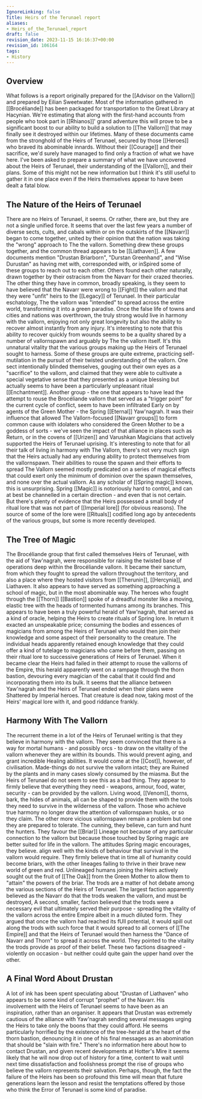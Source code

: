 ```yaml
---
IgnoreLinking: false
Title: Heirs of the Terunael report
aliases:
- Heirs_of_the_Terunael_report
draft: false
revision_date: 2023-11-15 16:16:37+00:00
revision_id: 106164
tags:
- History
---
```


## Overview
What follows is a report originally prepared for the [[Advisor on the Vallorn]] and prepared by Eilian Sweetwater.
Most of the information gathered in [[Brocéliande]] has been packaged for transportation to the Great Library at Hacynian. We're estimating that along with the first-hand accounts from people who took part in [[Rhianos]]' grand adventure this will prove to be a significant boost to our ability to build a solution to [[The Vallorn]] that may finally see it destroyed within our lifetimes. Many of these documents came from the stronghold of the Heirs of Terunael, secured by those [[Heroes]] who braved its abominable innards. Without their [[Courage]] and their sacrifice, we'd surely have managed to find only a fraction of what we have here. I've been asked to prepare a summary of what we have uncovered about the Heirs of Terunael, their understanding of the [[Vallorn]], and their plans. Some of this might not be new information but I think it's still useful to gather it in one place even if the Heirs themselves appear to have been dealt a fatal blow.
## The Nature of the Heirs of Terunael
There are no Heirs of Terunael, it seems. Or rather, there are, but they are not a single unified force. It seems that over the last few years a number of diverse sects, cults, and cabals within or on the outskirts of the [[Navarr]] began to come together, united by their opinion that the nation was taking the "wrong" approach to The the vallorn. Something drew these groups together, and the common thread appears to be [[Liathaven]]. A few documents mention "Drustan Briarborn", "Durstan Greenhand", and "Wise Durustan" as having met with, corresponded with, or inSpired some of these groups to reach out to each other. Others found each other naturally, drawn together by their ostracism from the Navarr for their crazed theories.
The other thing they have in common, broadly speaking, is they seem to have believed that the Navarr were wrong to [[Fight]] the vallorn and that they were "unfit" heirs to the [[Legacy]] of Terunael. In their particular eschatology, The the vallorn was "intended" to spread across the entire world, transforming it into a green paradise. Once the false life of towns and cities and nations was overthrown, the truly strong would live in harmony with the vallorn, enjoying not only great longevity but also the ability to recover almost instantly from any injury. It's interesting to note that this ability to recover quickly from wounds seems to be a quality shared by a number of vallornspawn and arguably by The the vallorn itself. It's this unnatural vitality that the various groups making up the Heirs of Terunael sought to harness. 
Some of these groups are quite extreme, practicing self-mutilation in the pursuit of their twisted understanding of the vallorn. One sect intentionally blinded themselves, gouging out their own eyes as a "sacrifice" to the vallorn, and claimed that they were able to cultivate a special vegetative sense that they presented as a unique blessing but actually seems to have been a particularly unpleasant ritual [[Enchantment]]. Another group - the one that appears to have lead the attempt to rouse the Brocéliande vallorn that served as a "trigger point" for the current cycle of conflict, seem to have been infiltrated Early on by agents of the Green Mother - the Spring [[Eternal]] Yaw'nagrah. It was their influence that allowed The Vallorn-focused [[Navarr groups]] to form common cause with idolaters who considered the Green Mother to be a goddess of sorts - we've seen the impact of that alliance in places such as Return, or in the covens of [[Urizen]] and Varushkan Magicians that actively supported the Heirs of Terunael uprising.
It's interesting to note that for all their talk of living in harmony with The Vallorn, there's not very much sign that the Heirs actually had any enduring ability to protect themselves from the vallornspawn. Their abilities to rouse the spawn and their efforts to spread The Vallorn
seemed mostly predicated on a series of magical effects that could exert only the minimum of dominion over the spawn themselves, and none over the actual vallorn. As any scholar of [[Spring magic]] knows, this is unsurprising. Spring [[Magic]] is notoriously hard to control, and
can at best be channelled in a certain direction - and even that is not certain. But there's plenty of evidence that the Heirs possessed a small body of ritual lore that was not part of [[Imperial lore]] (for obvious reasons). The source of some of the lore were [[Rituals]] codified long ago by antecedents of the various groups, but some is more recently developed.
## The Tree of Magic
The Brocéliande group that first called themselves Heirs of Terunael, with the aid of Yaw'nagrah, were responsible for raising the twisted base of operations deep within the Brocéliande vallorn. It became their sanctum, from which they fought to spread the vallorn throughout the territory, and also a place where they hosted visitors from [[Therunin]], [[Hercynia]], and Liathaven. It also appears to have served as something approaching a school of magic, but in the most abominable way. 
The heroes who fought through the [[Thorn]] [[Bastion]] spoke of a dreadful monster like a moving, elastic tree with the heads of tormented humans among its branches. This appears to have been a truly powerful herald of Yaw'nagrah, that served as a kind of oracle, helping the Heirs to create rituals of Spring lore. In return it exacted an unspeakable price; consuming the bodies and essences of magicians from among the Heirs of Terunael who would then join their knowledge and some aspect of their personality to the creature. The individual heads
apparently retained enough knowledge that they could offer a kind of tutelage to magicians who came before them, passing on their ritual lore to successive generations of Heirs of Terunael. When it became clear the Heirs had failed in their attempt to rouse the vallorns of the
Empire, this herald apparently went on a rampage through the thorn bastion, devouring every magician of the cabal that it could find and incorporating them into its bulk. It seems that the alliance between Yaw'nagrah and the Heirs of Terunael ended when their plans were
Shattered by Imperial heroes.
That creature is dead now, taking most of the Heirs' magical lore with it, and good riddance frankly.
## Harmony With The Vallorn
The recurrent theme in a lot of the Heirs of Terunael writing is that they believe in harmony with the vallorn. They seem convinced that there is a way for mortal humans - and possibly orcs - to draw on the vitality of the vallorn whenever they are within its bounds. This would
prevent aging, and grant incredible Healing abilities. It would come at the [[Cost]], however, of civilisation. Made-things do not survive the vallorn intact; they are Ruined by the plants and in many cases slowly consumed by the miasma.
But the Heirs of Terunael do not seem to see this as a bad thing. They appear to firmly believe that everything they need - weapons, armour, food, water, security - can be provided by the vallorn. Living wood, [[Venom]], thorns, bark, the hides of animals, all can be shaped to provide
them with the tools they need to survive in the wilderness of the vallorn. Those who achieve true harmony no longer draw the attention of vallornspawn husks, or so they claim. The other more vicious vallornspawn remain a problem but one they are prepared to tolerate.
The cunning, they believe, can turn and hunt the hunters. 
They favour the [[Briar]] Lineage not because of any particular connection to the vallorn but because those touched by Spring magic are better suited for life in the vallorn. The attitudes Spring magic encourages, they believe. align well with the kinds of behaviour that survival in
the vallorn would require. They firmly believe that in time all of humanity could become briars, with the other lineages failing to thrive in their brave new world of green and red. Unlineaged humans joining the Heirs actively sought out the fruit of [[The Oak]] from the Green Mother to allow them to "attain" the powers of the briar.
The trods are a matter of hot debate among the various sections of the Heirs of Terunael. The largest faction apparently believed as the Navarr do that the trods weaken the vallorn, and must be destroyed, A second, smaller, faction believed that the trods were a necessary evil
that ultimately served their purpose - spreading the vitality of the vallorn across the entire Empire albeit in a much diluted form. They argued that once the vallorn had reached its fUll potential, it would spill out along the trods with such force that it would spread to all corners
of [[The Empire]] and that the Heirs of Terunael would then harness the "Dance of Navarr and Thorn" to spread it across the world. They pointed to the vitality the trods provide as proof of their belief. These two factions disagreed - violently on occasion - but neither could quite gain the upper hand over the other.
## A Final Word About Drustan
A lot of ink has been spent speculating about "Drustan of Liathaven" who appears to be some kind of corrupt "prophet" of the Navarr. His involvement with the Heirs of Terunael seems to have been as an inspiration, rather than an organiser. It appears that Drustan was extremely cautious of the alliance with Yaw'nagrah sending several messages urging the Heirs to take only the boons that they could afford. He seems particularly horrified by the existence of the tree-herald at the heart of the thorn bastion, denouncing it in one of his final messages as an abomination that should be "slain with fire."
There's no information here about how to contact Drustan, and given recent developments at Hotter's Mire it seems likely that he will now drop out of history for a time, content to wait until next time dissatisfaction and foolishness prompt the rise of groups who believe the vallorn represents their salvation. Perhaps, though, the fact the failure of the Heirs has been so profound this time will mean that future generations learn the lesson and resist the temptations offered by those who think the Error of Terunael is some kind of paradise.